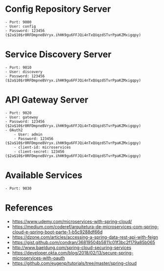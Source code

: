 # Config Repository Server
	- Port: 9000
	- User: config
	- Password: 123456 ($2a$10$r0RFDmpneBVryx.ihHK9gu6FFJQi4nTxQUqzdSTvrPpaKZMxigqpy)

# Service Discovery Server
	- Port: 9010
	- User: discovery
	- Password: 123456 ($2a$10$r0RFDmpneBVryx.ihHK9gu6FFJQi4nTxQUqzdSTvrPpaKZMxigqpy)

# API Gateway Server
	- Port: 9020
	- User: gateway
	- Password: 123456 ($2a$10$r0RFDmpneBVryx.ihHK9gu6FFJQi4nTxQUqzdSTvrPpaKZMxigqpy)
	- OAuth2
		- User: admin
		- Password: 123456 ($2a$10$r0RFDmpneBVryx.ihHK9gu6FFJQi4nTxQUqzdSTvrPpaKZMxigqpy)
		- client-id: microservices
		- client-secret: 123456 ($2a$10$r0RFDmpneBVryx.ihHK9gu6FFJQi4nTxQUqzdSTvrPpaKZMxigqpy)

# Available Services
	- Port: 9030

	
# References

- https://www.udemy.com/microservices-with-spring-cloud/
- https://medium.com/coderef/arquitetura-de-microservices-com-spring-cloud-e-spring-boot-parte-1-b5c9288df66d
- https://dzone.com/articles/accessing-a-spring-data-rest-api-with-feign
- https://gist.github.com/condran/36819504b5811c01f3bc2f179a85b065
- http://www.baeldung.com/spring-cloud-securing-services
- https://developer.okta.com/blog/2018/02/13/secure-spring-microservices-with-oauth
- https://github.com/eugenp/tutorials/tree/master/spring-cloud